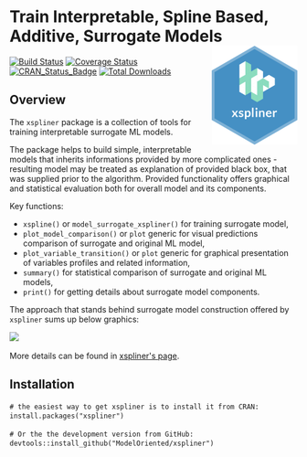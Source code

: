 # Train Interpretable, Spline Based, Additive, Surrogate Models<img src="man/figures/logo.png" align="right" width="150"/>

[![Build Status](https://api.travis-ci.org/ModelOriented/xspliner.png)](https://travis-ci.org/ModelOriented/xspliner)
[![Coverage
Status](https://img.shields.io/codecov/c/github/ModelOriented/xspliner/master.svg)](https://codecov.io/github/ModelOriented/xspliner?branch=master)
[![CRAN_Status_Badge](http://www.r-pkg.org/badges/version/xspliner)](https://cran.r-project.org/package=xspliner)
[![Total Downloads](http://cranlogs.r-pkg.org/badges/grand-total/xspliner?color=orange)](http://cranlogs.r-pkg.org/badges/grand-total/xspliner)

## Overview

The `xspliner` package is a collection of tools for training interpretable surrogate ML models.

The package helps to build simple, interpretable models that inherits informations provided by more complicated ones - resulting model may be treated as explanation of provided black box, that was supplied prior to the algorithm.
Provided functionality offers graphical and statistical evaluation both for overall model and its components.

Key functions: 

* `xspline()` or `model_surrogate_xspliner()` for training surrogate model, 
* `plot_model_comparison()` or `plot` generic for visual predictions comparison of surrogate and original ML model,
* `plot_variable_transition()` or `plot` generic for graphical presentation of variables profiles and related information,
* `summary()` for statistical comparison of surrogate and original ML models,
* `print()` for getting details about surrogate model components.
 
The approach that stands behind surrogate model construction offered by `xspliner` sums up below graphics:

![](vignettes/xspliner.png)

More details can be found in  [xspliner's page](https://modeloriented.github.io/xspliner).

## Installation

```{r}
# the easiest way to get xspliner is to install it from CRAN:
install.packages("xspliner")

# Or the the development version from GitHub:
devtools::install_github("ModelOriented/xspliner")
```
